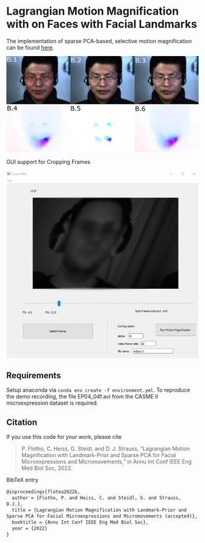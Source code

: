 # Lagrangian Motion Magnification with on Faces with Facial Landmarks

The implementation of sparse PCA-based, selective motion magnification can be found [here](https://github.com/phflot/dsd_momag).

![Fig1](img/momag.PNG)

GUI support for Cropping Frames

![Fig2](img/momag_gui.PNG)



## Requirements

Setup anaconda via ```conda env create -f environment.yml```. To reproduce the demo recording, the file EP04_04f.avi from the CASME II microexpression dataset is required.

## Citation

If you use this code for your work, please cite
  
> P. Flotho, C. Heiss, G. Steidl, and D. J. Strauss, “Lagrangian Motion Magnification with Landmark-Prior and Sparse PCA for Facial Microexpressions and Micromovements,” in Annu Int Conf IEEE Eng Med Biol Soc, 2022.

BibTeX entry
```
@inproceedings{flotea2022b,
  author = {Flotho, P. and Heiss, C. and Steidl, G. and Strauss, D.J.},
  title = {Lagrangian Motion Magnification with Landmark-Prior and Sparse PCA for Facial Microexpressions and Micromovements (accepted)},
  booktitle = {Annu Int Conf IEEE Eng Med Biol Soc},
  year = {2022}
}
```
